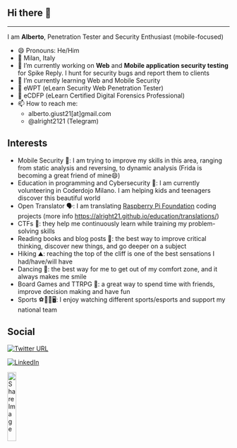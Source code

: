 ## Hi there 👋

---
I am **Alberto**, Penetration Tester and Security Enthusiast (mobile-focused)
- 😄 Pronouns: He/Him
- 📍 Milan, Italy
- 🔭 I’m currently working on **Web** and **Mobile application security testing** for Spike Reply. I hunt for security bugs and report them to clients
- 🌱 I’m currently learning Web and Mobile Security
- 📜 eWPT (eLearn Security Web Penetration Tester)
- 📜 eCDFP (eLearn Certified Digital Forensics Professional)
- 📫 How to reach me:
  - alberto.giust21[at]gmail.com
  - @alright2121 (Telegram)

## Interests
- Mobile Security 📱: I am trying to improve my skills in this area, ranging from static analysis and reversing, to dynamic analysis (Frida is becoming a great friend of mine😄)
- Education in programming and Cybersecurity 🧮: I am currently volunteering in Coderdojo Milano. I am helping kids and teenagers discover this beautiful world
- Open Translator 🗣: I am translating [Raspberry Pi Foundation](https://www.raspberrypi.org/) coding projects (more info https://alright21.github.io/education/translations/)
- CTFs 🚩: they help me continuously learn while training my problem-solving skills
- Reading books and blog posts 📖: the best way to improve critical thinking, discover new things, and go deeper on a subject
- Hiking ⛰️: reaching the top of the cliff is one of the best sensations I had/have/will have
- Dancing 🕺: the best way for me to get out of my comfort zone, and it always makes me smile
- Board Games and TTRPG 🎲: a great way to spend time with friends, improve decision making and have fun
- Sports ⚽🏀🏐🖥️: I enjoy watching different sports/esports and support my national team

## Social
[![Twitter URL](https://img.shields.io/twitter/url.svg?label=Follow%20%40alright2121&style=social&url=https%3A%2F%2Ftwitter.com%2Falright2121)](https://twitter.com/alright2121)

<a href="https://www.linkedin.com/in/alberto-giust/" target="_blank"><img src="https://img.shields.io/badge/LinkedIn-%230077B5.svg?&style=flat-square&logo=linkedin&logoColor=white" alt="LinkedIn"></a>

<img src="https://ci3.googleusercontent.com/meips/ADKq_NbRA7fBpDqhMD5KAk8OEjh5ML528AdWZUwQZXc7F2wNrzjNyG5A77aBsg9su5LJXVBVoUIbzZTnky-zKiNyWfppAOws8kzUvt7jAOrcBsLO-C16N8aKTqeEzwiud2vMuVZDzOZnM5TTpZAgc0JIZw2ixZRPHc-IGPWTZBwOnpqWrwN7LXQ=s0-d-e1-ft#https://api.intigriti.com/image-generator/shareimage/researcher/6ffc2d9b-637e-4c50-a284-2e06636a3b58?1719950753" width="20%" alt="Share Image" class="CToWUd" data-bit="iit" jslog="32272; 1:WyIjdGhyZWFkLWY6MTgwMzQ5OTA4MjM5NjY0MTc1NiJd; 4:WyIjbXNnLWY6MTgwMzQ5OTA4MjM5NjY0MTc1NiJd">
<!--
**alright21/alright21** is a ✨ _special_ ✨ repository because its `README.md` (this file) appears on your GitHub profile.

Here are some ideas to get you started:

- 🔭 I’m currently working on ...
- 🌱 I’m currently learning ...
- 👯 I’m looking to collaborate on ...
- 🤔 I’m looking for help with ...
- 💬 Ask me about ...
- 📫 How to reach me: ...
- 😄 Pronouns: ...
- ⚡ Fun fact: ...
-->

